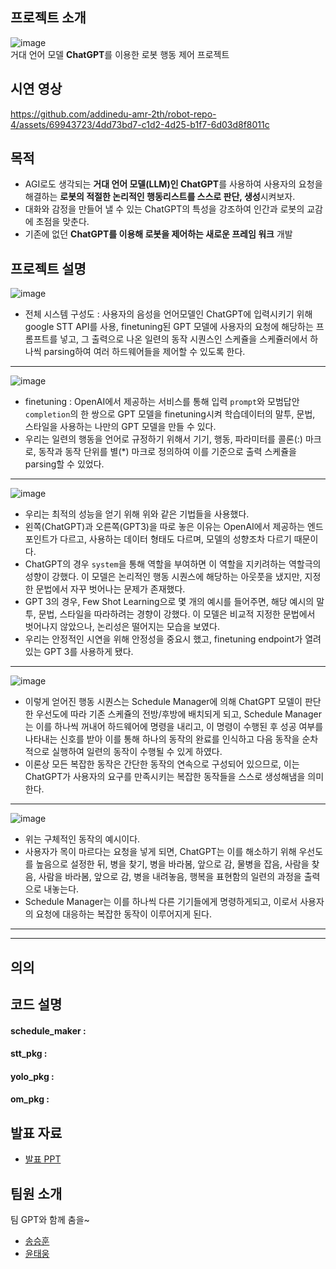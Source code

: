 ## 프로젝트 소개
![image](https://github.com/addinedu-amr-2th/robot-repo-4/assets/69943723/6ddb8631-cdef-4fba-96a8-c331b6a238a2)  
거대 언어 모델 **ChatGPT**를 이용한 로봇 행동 제어 프로젝트  
## 시연 영상
https://github.com/addinedu-amr-2th/robot-repo-4/assets/69943723/4dd73bd7-c1d2-4d25-b1f7-6d03d8f8011c

## 목적
- AGI로도 생각되는 **거대 언어 모델(LLM)인 ChatGPT**를 사용하여 사용자의 요청을 해결하는 **로봇의 적절한 논리적인 행동리스트를 스스로 판단, 생성**시켜보자.
- 대화와 감정을 만들어 낼 수 있는 ChatGPT의 특성을 강조하여 인간과 로봇의 교감에 초점을 맞춘다.
- 기존에 없던 **ChatGPT를 이용해 로봇을 제어하는 새로운 프레임 워크** 개발
## 프로젝트 설명  
![image](https://github.com/addinedu-amr-2th/robot-repo-4/assets/69943723/50715f88-4995-45c1-b898-55eb4362f75f)
- 전체 시스템 구성도 : 사용자의 음성을 언어모델인 ChatGPT에 입력시키기 위해 google STT API를 사용, finetuning된 GPT 모델에 사용자의 요청에 해당하는 프롬프트를 넣고, 그 출력으로 나온 일련의 동작 시퀀스인 스케쥴을 스케쥴러에서 하나씩 parsing하여 여러 하드웨어들을 제어할 수 있도록 한다.
---
![image](https://github.com/addinedu-amr-2th/robot-repo-4/assets/69943723/5e9705f0-48b4-464d-b9ba-a34386d5ad65)
- finetuning : OpenAI에서 제공하는 서비스를 통해 입력 `prompt`와 모범답안 `completion`의 한 쌍으로 GPT 모델을 finetuning시켜 학습데이터의 말투, 문법, 스타일을 사용하는 나만의 GPT 모델을 만들 수 있다.
- 우리는 일련의 행동을 언어로 규정하기 위해서 기기, 행동, 파라미터를 콜론(:) 마크로, 동작과 동작 단위를 별(*) 마크로 정의하여 이를 기준으로 출력 스케쥴을 parsing할 수 있었다.
---
![image](https://github.com/addinedu-amr-2th/robot-repo-4/assets/69943723/25b1b54c-73ec-4eae-bad2-941725adcc03)
- 우리는 최적의 성능을 얻기 위해 위와 같은 기법들을 사용했다.
- 왼쪽(ChatGPT)과 오른쪽(GPT3)을 따로 놓은 이유는 OpenAI에서 제공하는 엔드포인트가 다르고, 사용하는 데이터 형태도 다르며, 모델의 성향조차 다르기 때문이다.
- ChatGPT의 경우 `system`을 통해 역할을 부여하면 이 역할을 지키려하는 역할극의 성향이 강했다.
  이 모델은 논리적인 행동 시퀀스에 해당하는 아웃풋을 냈지만, 지정한 문법에서 자꾸 벗어나는 문제가 존재했다.
- GPT 3의 경우, Few Shot Learning으로 몇 개의 예시를 들어주면, 해당 예시의 말투, 문법, 스타일을 따라하려는 경향이 강했다.
  이 모델은 비교적 지정한 문법에서 벗어나지 않았으나, 논리성은 떨어지는 모습을 보였다.
- 우리는 안정적인 시연을 위해 안정성을 중요시 했고, finetuning endpoint가 열려있는 GPT 3를 사용하게 됐다.
---
![image](https://github.com/addinedu-amr-2th/robot-repo-4/assets/69943723/1b09d285-7a48-4bc1-a114-fd63e38ba4dc)
- 이렇게 얻어진 행동 시퀀스는 Schedule Manager에 의해 ChatGPT 모델이 판단한 우선도에 따라 기존 스케쥴의 전방/후방에 배치되게 되고, Schedule Manager는 이를 하나씩 꺼내어 하드웨어에 명령을 내리고, 이 명령이 수행된 후 성공 여부를 나타내는 신호를 받아 이를 통해 하나의 동작의 완료를 인식하고 다음 동작을 순차적으로 실행하여 일련의 동작이 수행될 수 있게 하였다.
- 이론상 모든 복잡한 동작은 간단한 동작의 연속으로 구성되어 있으므로, 이는 ChatGPT가 사용자의 요구를 만족시키는 복잡한 동작들을 스스로 생성해냄을 의미한다.
---
![image](https://github.com/addinedu-amr-2th/robot-repo-4/assets/69943723/c1d2967f-4e4f-4783-9bb9-acd19d5cab1d)
- 위는 구체적인 동작의 예시이다.
- 사용자가 목이 마르다는 요청을 넣게 되면, ChatGPT는 이를 해소하기 위해 우선도를 높음으로 설정한 뒤, 
  병을 찾기, 병을 바라봄, 앞으로 감, 물병을 잡음, 사람을 찾음, 사람을 바라봄, 앞으로 감, 병을 내려놓음, 행복을 표현함의 일련의 과정을 출력으로 내놓는다.
- Schedule Manager는 이를 하나씩 다른 기기들에게 명령하게되고, 이로서 사용자의 요청에 대응하는 복잡한 동작이 이루어지게 된다.
---

---
## 의의


## 코드 설명
#### schedule_maker : 
#### stt_pkg : 
#### yolo_pkg : 
#### om_pkg : 
## 발표 자료
- [발표 PPT](https://docs.google.com/presentation/d/1Db-Mb1rRizueh5NoOPT9ax4vFm7Z98R1q-yJYuG1zGs/edit?usp=sharing)
## 팀원 소개
팀 GPT와 함께 춤을~
- [송승훈](https://github.com/addinedu-amr-2th/robot-repo-4/tree/ssh)
- [윤태웅](https://github.com/addinedu-amr-2th/robot-repo-4/tree/ytw)


